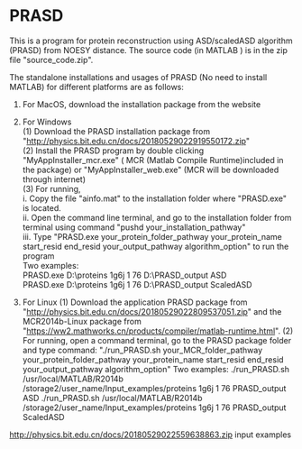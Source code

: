 # PRASD
This is a program for protein reconstruction using ASD/scaledASD algorithm (PRASD) from NOESY distance. The source code (in MATLAB ) is in the zip file "source_code.zip". 

The standalone installations and usages of PRASD (No need to install MATLAB) for different platforms are as follows:

1) For MacOS, download the installation package from the website 



2) For Windows     
  (1)  Download the PRASD installation package  from "http://physics.bit.edu.cn/docs/20180529022919550172.zip"    
  (2)  Install the PRASD program by double clicking "MyAppInstaller_mcr.exe" ( MCR (Matlab Compile Runtime)included in the package) or "MyAppInstaller_web.exe" (MCR will be downloaded through internet)    
  (3)  For running,     
        i.  Copy the file "ainfo.mat" to the installation folder where "PRASD.exe" is located.   
       ii.  Open the command line terminal, and go to the installation folder from terminal using command "pushd your_installation_pathway"    
      iii. Type "PRASD.exe your_protein_folder_pathway your_protein_name start_resid end_resid your_output_pathway algorithm_option" to run the program    
     Two examples:    
      PRASD.exe D:\proteins 1g6j 1 76 D:\PRASD_output ASD     
      PRASD.exe D:\proteins 1g6j 1 76 D:\PRASD_output ScaledASD    


 
3) For Linux 
  (1)  Download the application PRASD package from "http://physics.bit.edu.cn/docs/20180529022809537051.zip" and the MCR2014b-Linux package from "https://ww2.mathworks.cn/products/compiler/matlab-runtime.html". 
  (2)  For running, open a command terminal, go to the PRASD package folder and type command:
        "./run_PRASD.sh your_MCR_folder_pathway your_protein_folder_pathway your_protein_name start_resid end_resid your_output_pathway algorithm_option" 
     Two examples: 
        ./run_PRASD.sh /usr/local/MATLAB/R2014b /storage2/user_name/Input_examples/proteins 1g6j 1 76 PRASD_output ASD 
        ./run_PRASD.sh /usr/local/MATLAB/R2014b /storage2/user_name/Input_examples/proteins 1g6j 1 76 PRASD_output ScaledASD
  


http://physics.bit.edu.cn/docs/20180529022559638863.zip input examples
